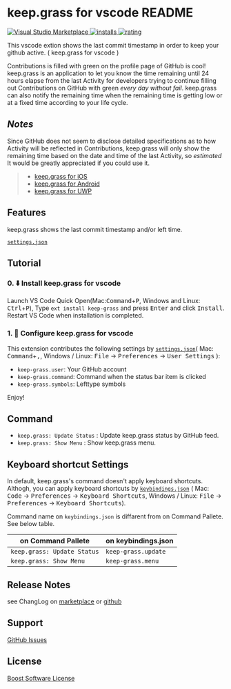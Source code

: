 # keep.grass for vscode README

[![Visual Studio Marketplace](https://vsmarketplacebadge.apphb.com/version/wraith13.keep-grass.svg) ![installs](https://vsmarketplacebadge.apphb.com/installs/wraith13.keep-grass.svg) ![rating](https://vsmarketplacebadge.apphb.com/rating/wraith13.keep-grass.svg)](https://marketplace.visualstudio.com/items?itemName=wraith13.keep-grass)

This vscode extion shows the last commit timestamp in order to keep your github active. ( keep.grass for vscode )

Contributions is filled with green on the profile page of GitHub is cool!
keep.grass is an application to let you know the time remaining until 24 hours elapse from the last Activity for developers trying to continue filling out Contributions on GitHub with green *every day without fail*.
keep.grass can also notify the remaining time when the remaining time is getting low or at a fixed time according to your life cycle.

## *Notes*

Since GitHub does not seem to disclose detailed specifications as to how Activity will be reflected in Contributions, keep.grass will only show the remaining time based on the date and time of the last Activity, so *estimated* It would be greatly appreciated if you could use it.

> * [keep.grass for iOS](https://itunes.apple.com/us/app/keep.grass/id1170833136?l=ja&ls=1&mt=8)
> * [keep.grass for Android](https://play.google.com/store/apps/details?id=net.trickpalace.keep_grass)
> * [keep.grass for UWP](https://www.microsoft.com/store/apps/9nblggh51p1m)

## Features

keep.grass shows the last commit timestamp and/or left time.

[`settings.json`](#extension-settings)

## Tutorial

### 0. ⬇️ Install keep.grass for vscode

Launch VS Code Quick Open(Mac:<kbd>Command</kbd>+<kbd>P</kbd>, Windows and Linux: <kbd>Ctrl</kbd>+<kbd>P</kbd>), Type `ext install keep-grass` and press <kbd>Enter</kbd> and click <kbd>Install</kbd>.  Restart VS Code when installation is completed.

### 1. 🔧 Configure keep.grass for vscode

This extension contributes the following settings by [`settings.json`](https://code.visualstudio.com/docs/customization/userandworkspace#_creating-user-and-workspace-settings)( Mac: <kbd>Command</kbd>+<kbd>,</kbd>, Windows / Linux: <kbd>File</kbd> -> <kbd>Preferences</kbd> -> <kbd>User Settings</kbd> ):

* `keep-grass.user`: Your GitHub account
* `keep-grass.command`: Command when the status bar item is clicked
* `keep-grass.symbols`: Lefttype symbols

Enjoy!

## Command

* `keep.grass: Update Status` : Update keep.grass status by GitHub feed.
* `keep.grass: Show Menu` : Show keep.grass menu.

## Keyboard shortcut Settings

In default, keep.grass's command doesn't apply keyboard shortcuts. Althogh,
you can apply keyboard shortcuts by [`keybindings.json`](https://code.visualstudio.com/docs/customization/keybindings#_customizing-shortcuts)
( Mac: <kbd>Code</kbd> -> <kbd>Preferences</kbd> -> <kbd>Keyboard Shortcuts</kbd>, Windows / Linux: <kbd>File</kbd> -> <kbd>Preferences</kbd> -> <kbd>Keyboard Shortcuts</kbd>).

Command name on `keybindings.json` is diffarent from on Command Pallete. See below table.

|on Command Pallete|on keybindings.json|
|-|-|
|`keep.grass: Update Status`|`keep-grass.update`|
|`keep.grass: Show Menu`|`keep-grass.menu`|

## Release Notes

see ChangLog on [marketplace](https://marketplace.visualstudio.com/items/wraith13.keep-grass/changelog) or [github](https://github.com/wraith13/keep-grass-vscode/blob/master/CHANGELOG.md)

## Support

[GitHub Issues](https://github.com/wraith13/keep-grass-vscode/issues)

## License

[Boost Software License](https://github.com/wraith13/keep-grass-vscode/blob/master/LICENSE_1_0.txt)
